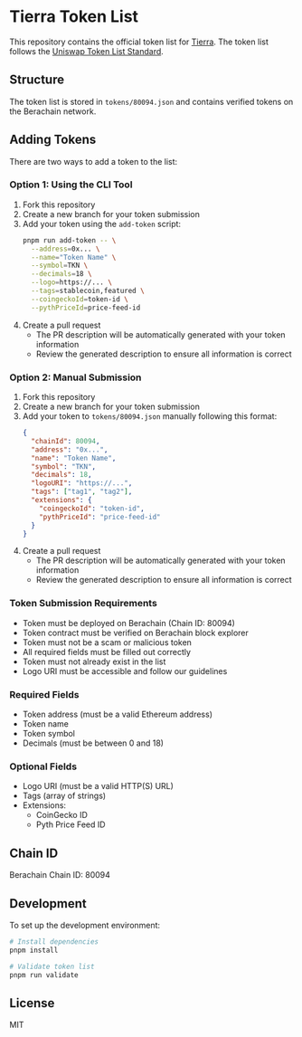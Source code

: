 # Tierra Token List

This repository contains the official token list for [Tierra](https://tierra.live). The token list follows the [Uniswap Token List Standard](https://github.com/Uniswap/token-lists).

## Structure

The token list is stored in `tokens/80094.json` and contains verified tokens on the Berachain network.

## Adding Tokens

There are two ways to add a token to the list:

### Option 1: Using the CLI Tool

1. Fork this repository
2. Create a new branch for your token submission
3. Add your token using the `add-token` script:
   ```bash
   pnpm run add-token -- \
     --address=0x... \
     --name="Token Name" \
     --symbol=TKN \
     --decimals=18 \
     --logo=https://... \
     --tags=stablecoin,featured \
     --coingeckoId=token-id \
     --pythPriceId=price-feed-id
   ```
4. Create a pull request
   - The PR description will be automatically generated with your token information
   - Review the generated description to ensure all information is correct

### Option 2: Manual Submission

1. Fork this repository
2. Create a new branch for your token submission
3. Add your token to `tokens/80094.json` manually following this format:
   ```json
   {
     "chainId": 80094,
     "address": "0x...",
     "name": "Token Name",
     "symbol": "TKN",
     "decimals": 18,
     "logoURI": "https://...",
     "tags": ["tag1", "tag2"],
     "extensions": {
       "coingeckoId": "token-id",
       "pythPriceId": "price-feed-id"
     }
   }
   ```
4. Create a pull request
   - The PR description will be automatically generated with your token information
   - Review the generated description to ensure all information is correct

### Token Submission Requirements

- Token must be deployed on Berachain (Chain ID: 80094)
- Token contract must be verified on Berachain block explorer
- Token must not be a scam or malicious token
- All required fields must be filled out correctly
- Token must not already exist in the list
- Logo URI must be accessible and follow our guidelines

### Required Fields

- Token address (must be a valid Ethereum address)
- Token name
- Token symbol
- Decimals (must be between 0 and 18)

### Optional Fields

- Logo URI (must be a valid HTTP(S) URL)
- Tags (array of strings)
- Extensions:
  - CoinGecko ID
  - Pyth Price Feed ID

## Chain ID

Berachain Chain ID: 80094

## Development

To set up the development environment:

```bash
# Install dependencies
pnpm install

# Validate token list
pnpm run validate
```

## License

MIT

